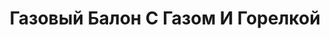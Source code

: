 ---
id: '7'
title: Газовый Балон С Газом И Горелкой
description: Залог 2000 рублей
price: '200'
order: 7
default_thumbnail_image: images/IMG_20210204_141204_sm.jpg
default_original_image: images/IMG_20210204_141204.jpg
category: content/category/08proch.md
featured: true
layout: product
---